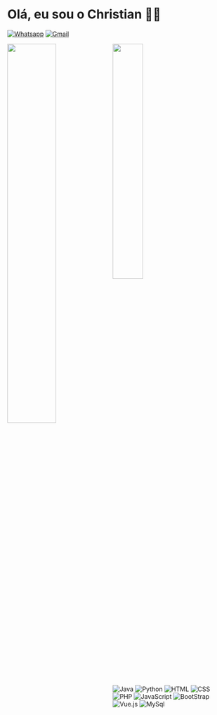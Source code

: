 # Olá, eu sou o Christian 🐱‍👤

[![Whatsapp](https://img.shields.io/badge/WhatsApp-25D366?style=for-the-badge&logo=whatsapp&logoColor=white)](https://wa.me/5531996495901)
[![Gmail](https://img.shields.io/badge/Gmail-D14836?style=for-the-badge&logo=gmail&logoColor=white)](mailto:christianvatvt@gmail.com)

<img align="left" width=47% src="https://github-readme-stats.vercel.app/api?username=ChristianVRT&theme=dark">
<img width=37% src="https://github-readme-stats.vercel.app/api/top-langs/?username=ChristianVRT&layout=compact&theme=dark&size_weight=0&count_weight=0.5">

![Java](https://img.shields.io/badge/Java-ED8B00?style=for-the-badge&logo=openjdk&logoColor=white)
![Python](https://img.shields.io/badge/python-3670A0?style=for-the-badge&logo=python&logoColor=ffdd54)
![HTML](https://img.shields.io/badge/HTML-239120?style=for-the-badge&logo=html5&logoColor=white)
![CSS](https://img.shields.io/badge/CSS-239120?&style=for-the-badge&logo=css3&logoColor=white)
![PHP](https://img.shields.io/badge/PHP-777BB4?style=for-the-badge&logo=php&logoColor=white)
![JavaScript](https://img.shields.io/badge/JavaScript-F7DF1E?style=for-the-badge&logo=javascript&logoColor=black)
![BootStrap](https://img.shields.io/badge/Bootstrap-563D7C?style=for-the-badge&logo=bootstrap&logoColor=white)
![Vue.js](https://img.shields.io/badge/Vue.js-35495E?style=for-the-badge&logo=vuedotjs&logoColor=4FC08D)
![MySql](https://img.shields.io/badge/MySQL-00000F?style=for-the-badge&logo=mysql&logoColor=white)




